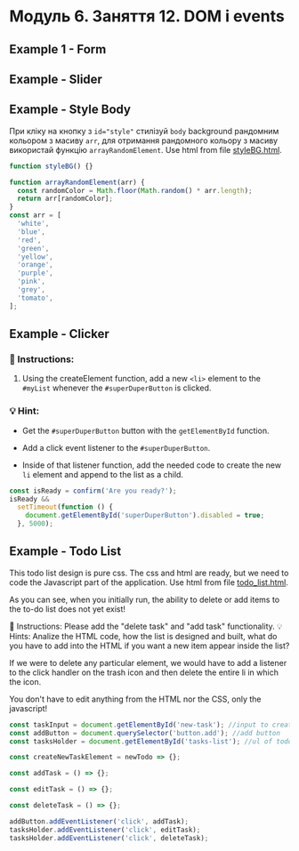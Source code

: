 # Модуль 6. Заняття 12. DOM i events

## Example 1 - Form

## Example - Slider

## Example - Style Body

При кліку на кнопку з `id="style"` стилізуй `body` background рандомним кольором
з масиву `arr`, для отримання рандомного кольору з масиву використай функцію
`arrayRandomElement`. Use html from file [styleBG.html](./styleBG.html).

```js
function styleBG() {}

function arrayRandomElement(arr) {
  const randomColor = Math.floor(Math.random() * arr.length);
  return arr[randomColor];
}
const arr = [
  'white',
  'blue',
  'red',
  'green',
  'yellow',
  'orange',
  'purple',
  'pink',
  'grey',
  'tomato',
];
```

## Example - Clicker

### 📝 Instructions:

1. Using the createElement function, add a new `<li>` element to the `#myList`
   whenever the `#superDuperButton` is clicked.

### 💡 Hint:

- Get the `#superDuperButton` button with the `getElementById` function.

- Add a click event listener to the `#superDuperButton`.

- Inside of that listener function, add the needed code to create the new `li`
  element and append to the list as a child.

```js
const isReady = confirm('Are you ready?');
isReady &&
  setTimeout(function () {
    document.getElementById('superDuperButton').disabled = true;
  }, 5000);
```

## Example - Todo List

This todo list design is pure css. The css and html are ready, but we need to
code the Javascript part of the application. Use html from file
[todo_list.html](./todoList.html).

As you can see, when you initially run, the ability to delete or add items to
the to-do list does not yet exist!

📝 Instructions: Please add the "delete task" and "add task" functionality. 💡
Hints: Analize the HTML code, how the list is designed and built, what do you
have to add into the HTML if you want a new item appear inside the list?

If we were to delete any particular element, we would have to add a listener to
the click handler on the trash icon and then delete the entire li in which the
icon.

You don't have to edit anything from the HTML nor the CSS, only the javascript!

```js
const taskInput = document.getElementById('new-task'); //input to create new task.
const addButton = document.querySelector('button.add'); //add button
const tasksHolder = document.getElementById('tasks-list'); //ul of todos

const createNewTaskElement = newTodo => {};

const addTask = () => {};

const editTask = () => {};

const deleteTask = () => {};

addButton.addEventListener('click', addTask);
tasksHolder.addEventListener('click', editTask);
tasksHolder.addEventListener('click', deleteTask);
```
